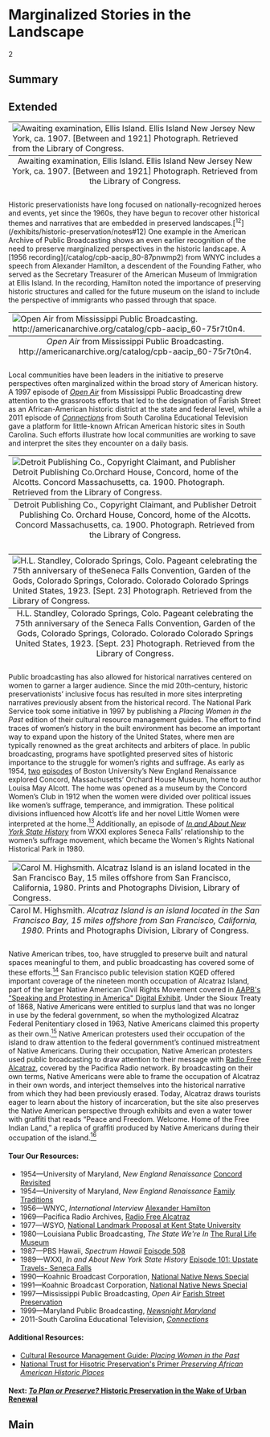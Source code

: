 # Marginalized Stories in the Landscape

2

## Summary

## Extended
<table class="exhibit-image">
  <caption align="bottom" class="exhibit-caption">Awaiting examination, Ellis Island. Ellis Island New Jersey New York, ca. 1907. [Between and 1921] Photograph. Retrieved from the Library of Congress.</caption>
  <tr><td><img src="https://s3.amazonaws.com/americanarchive.org/exhibits/ellisisland.png" alt="Awaiting examination, Ellis Island. Ellis Island New Jersey New York, ca. 1907. [Between and 1921] Photograph. Retrieved from the Library of Congress."/></td></tr>
</table>
Historic preservationists have long focused on nationally-recognized heroes and events, yet since the 1960s, they have begun to recover other historical themes and narratives that are embedded in preserved landscapes.[<sup>12</sup>](/exhibits/historic-preservation/notes#12) One example in the American Archive of Public Broadcasting shows an even earlier recognition of the need to preserve marginalized perspectives in the historic landscape. A [1956 recording](/catalog/cpb-aacip_80-87pnwmp2) from WNYC includes a speech from Alexander Hamilton, a descendent of the Founding Father, who served as the Secretary Treasurer of the American Museum of Immigration at Ellis Island. In the recording, Hamilton noted the importance of preserving historic structures and called for the future museum on the island to include the perspective of immigrants who passed through that space.
<table class="exhibit-image">
  <caption align="bottom" class="exhibit-caption"><em>Open Air</em> from Mississippi Public Broadcasting. http://americanarchive.org/catalog/cpb-aacip_60-75r7t0n4. </caption>
  <tr><td><img src="https://s3.amazonaws.com/americanarchive.org/exhibits/farishstreet_sm.png" alt="Open Air from Mississippi Public Broadcasting. http://americanarchive.org/catalog/cpb-aacip_60-75r7t0n4." /></td></tr>
</table>

Local communities have been leaders in the initiative to preserve perspectives often marginalized within the broad story of American history. A 1997 episode of [*Open Air*](/catalog/cpb-aacip_60-75r7t0n4) from Mississippi Public Broadcasting drew attention to the grassroots efforts that led to the designation of Farish Street as an African-American historic district at the state and federal level, while a 2011 episode of [*Connections*](/catalog/cpb-aacip_41-225b0636) from South Carolina Educational Television gave a platform for little-known African American historic sites in South Carolina. Such efforts illustrate how local communities are working to save and interpret the sites they encounter on a daily basis.
<table class="exhibit-image">
  <caption align="bottom" class="exhibit-caption">Detroit Publishing Co., Copyright Claimant, and Publisher Detroit Publishing Co. Orchard House, Concord, home of the Alcotts. Concord Massachusetts, ca. 1900. Photograph. Retrieved from the Library of Congress.</caption>
  <tr><td><img src="https://s3.amazonaws.com/americanarchive.org/exhibits/orchardhouse_sm.png" alt="Detroit Publishing Co., Copyright Claimant, and Publisher Detroit Publishing Co.Orchard House, Concord, home of the Alcotts. Concord Massachusetts, ca. 1900. Photograph. Retrieved from the Library of Congress."/></td></tr>
</table>

<table class="exhibit-image">
  <caption align="bottom" class="exhibit-caption">H.L. Standley, Colorado Springs, Colo. Pageant celebrating the 75th anniversary of the Seneca Falls Convention, Garden of the Gods, Colorado Springs, Colorado. Colorado Colorado Springs United States, 1923. [Sept. 23] Photograph. Retrieved from the Library of Congress.</caption>
  <tr><td><img src="https://s3.amazonaws.com/americanarchive.org/exhibits/senecafalls_sm.png" alt="H.L. Standley, Colorado Springs, Colo. Pageant celebrating the 75th anniversary of theSeneca Falls Convention, Garden of the Gods, Colorado Springs, Colorado. Colorado Colorado Springs United States, 1923. [Sept. 23] Photograph. Retrieved from the Library of Congress."/></td></tr>
</table>

Public broadcasting has also allowed for historical narratives centered on women to garner a larger audience. Since the mid 20th-century, historic preservationists’ inclusive focus has resulted in more sites interpreting narratives previously absent from the historical record. The National Park Service took some initiative in 1997 by publishing a *Placing Women in the Past* edition of their cultural resource management guides. The effort to find traces of women’s history in the built environment has become an important way to expand upon the history of the United States, where men are typically renowned as the great architects and arbiters of place. In public broadcasting, programs have spotlighted preserved sites of historic importance to the struggle for women’s rights and suffrage. As early as 1954, [two](/catalog/cpb-aacip_500-ks6j5375) [episodes](/catalog/cpb-aacip_500-zp3vzm5v) of Boston University’s New England Renaissance explored Concord, Massachusetts’ Orchard House Museum, home to author Louisa May Alcott. The home was opened as a museum by the Concord Women’s Club in 1912 when the women were divided over political issues like women’s suffrage, temperance, and immigration. These political divisions influenced how Alcott’s life and her novel Little Women were interpreted at the home.[<sup>13</sup>](/exhibits/historic-preservation/notes#13) Additionally, an episode of [*In and About New York State History*](/catalog/cpb-aacip_189-676t1p06) from WXXI explores Seneca Falls’ relationship to the women’s suffrage movement, which became the Women's Rights National Historical Park in 1980.
<table class="exhibit-image">
  <caption align="bottom" class="exhibit-caption">Carol M. Highsmith. <em>Alcatraz Island is an island located in the San Francisco Bay, 15 miles offshore from San Francisco, California, 1980.</em> Prints and Photographs Division, Library of Congress.</caption>
  <tr><td><img src="https://s3.amazonaws.com/americanarchive.org/exhibits/alcatrazisland_sm.png" alt="Carol M. Highsmith. Alcatraz Island is an island located in the San Francisco Bay, 15 miles offshore from San Francisco, California, 1980. Prints and Photographs Division, Library of Congress."/></td></tr>
</table>

Native American tribes, too, have struggled to preserve built and natural spaces meaningful to them, and public broadcasting has covered some of these efforts.[<sup>14</sup>](/exhibits/historic-preservation/notes#14) San Francisco public television station KQED offered important coverage of the nineteen month occupation of Alcatraz Island, part of the larger Native American Civil Rights Movement covered in [AAPB's "Speaking and Protesting in America" Digital Exhibit](http://americanarchive.org/exhibits/first-amendment). Under the Sioux Treaty of 1868, Native Americans were entitled to surplus land that was no longer in use by the federal government, so when the mythologized Alcatraz Federal Penitentiary closed in 1963, Native Americans claimed this property as their own.[<sup>15</sup>](/exhibits/historic-preservation/notes#15) Native American protesters used their occupation of the island to draw attention to the federal government’s continued mistreatment of Native Americans. During their occupation, Native American protesters used public broadcasting to draw attention to their message with [Radio Free Alcatraz](/catalog/cpb-aacip_28-5717m0482m), covered by the Pacifica Radio network. By broadcasting on their own terms, Native Americans were able to frame the occupation of Alcatraz in their own words, and interject themselves into the historical narrative from which they had been previously erased. Today, Alcatraz draws tourists eager to learn about the history of incarceration, but the site also preserves the Native American perspective through exhibits and even a water tower with graffiti that reads “Peace and Freedom. Welcome. Home of the Free Indian Land,” a replica of graffiti produced by Native Americans during their occupation of the island.[<sup>16</sup>](/exhibits/historic-preservation/notes#16)

#### Tour Our Resources:

- 1954—University of Maryland, *New England Renaissance* [Concord Revisited](/catalog/cpb-aacip_500-ks6j5375)
- 1954—University of Maryland, *New England Renaissance* [Family Traditions](/catalog/cpb-aacip_500-zp3vzm5v)
- 1956—WNYC, *International Interview* [Alexander Hamilton](/catalog/cpb-aacip_80-87pnwmp2)
- 1969—Pacifica Radio Archives, [Radio Free Alcatraz](/catalog/cpb-aacip_28-5717m0482m)
- 1977—WSYO, [National Landmark Proposal at Kent State University](/catalog/cpb-aacip_27-bc3st7f618)
- 1980—Louisiana Public Broadcasting, *The State We're In* [The Rural Life Museum](/catalog/cpb-aacip_17-601zdp0b)
- 1987—PBS Hawaii, *Spectrum Hawaii* [Episode 508](/catalog/cpb-aacip_225-149p8fr1)
- 1989—WXXI, *In and About New York State History* [Episode 101: Upstate Travels- Seneca Falls](/catalog/cpb-aacip_189-676t1p06)
- 1990—Koahnic Broadcast Corporation, [National Native News Special](/catalog/cpb-aacip_206-2259zzbn)
- 1991—Koahnic Broadcast Corporation, [National Native News Special](/catalog/cpb-aacip_260-95j9kpxr)
- 1997—Mississippi Public Broadcasting, *Open Air* [Farish Street Preservation](/catalog/cpb-aacip_60-75r7t0n4)
- 1999—Maryland Public Broadcasting, [*Newsnight Maryland*](/catalog/cpb-aacip_394-89280rhk)
- 2011-South Carolina Educational Television, [*Connections*](/catalog/cpb-aacip_41-225b0636)


#### Additional Resources:

- [Cultural Resource Management Guide: <em>Placing Women in the Past</em>](http://npshistory.com/newsletters/crm/crm-v20n3.pdf)
- [National Trust for Hisotric Preservation's Primer *Preserving African American Historic Places*](https://forum.savingplaces.org/connect/community-home/librarydocuments/viewdocument?DocumentKey=05e18aad-7c97-4def-aa42-744dc2344714)

#### Next: [*To Plan or Preserve?* Historic Preservation in the Wake of Urban Renewal](/exhibits/historic-preservation/urban-renewal)

## Main
